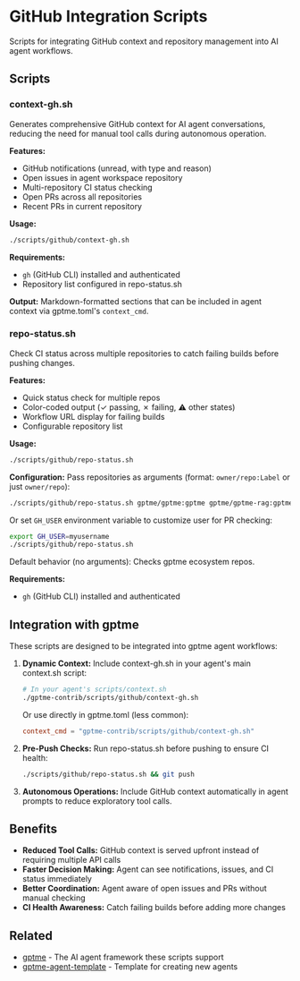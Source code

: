 # GitHub Integration Scripts

Scripts for integrating GitHub context and repository management into AI agent workflows.

## Scripts

### context-gh.sh

Generates comprehensive GitHub context for AI agent conversations, reducing the need for manual tool calls during autonomous operation.

**Features:**
- GitHub notifications (unread, with type and reason)
- Open issues in agent workspace repository
- Multi-repository CI status checking
- Open PRs across all repositories
- Recent PRs in current repository

**Usage:**
```bash
./scripts/github/context-gh.sh
```

**Requirements:**
- `gh` (GitHub CLI) installed and authenticated
- Repository list configured in repo-status.sh

**Output:**
Markdown-formatted sections that can be included in agent context via gptme.toml's `context_cmd`.

### repo-status.sh

Check CI status across multiple repositories to catch failing builds before pushing changes.

**Features:**
- Quick status check for multiple repos
- Color-coded output (✓ passing, ✗ failing, ⚠ other states)
- Workflow URL display for failing builds
- Configurable repository list

**Usage:**
```bash
./scripts/github/repo-status.sh
```

**Configuration:**
Pass repositories as arguments (format: `owner/repo:Label` or just `owner/repo`):
```bash
./scripts/github/repo-status.sh gptme/gptme:gptme gptme/gptme-rag:gptme-rag
```

Or set `GH_USER` environment variable to customize user for PR checking:
```bash
export GH_USER=myusername
./scripts/github/repo-status.sh
```

Default behavior (no arguments): Checks gptme ecosystem repos.

**Requirements:**
- `gh` (GitHub CLI) installed and authenticated

## Integration with gptme

These scripts are designed to be integrated into gptme agent workflows:

1. **Dynamic Context:** Include context-gh.sh in your agent's main context.sh script:
   ```bash
   # In your agent's scripts/context.sh
   ./gptme-contrib/scripts/github/context-gh.sh
   ```

   Or use directly in gptme.toml (less common):
   ```toml
   context_cmd = "gptme-contrib/scripts/github/context-gh.sh"
   ```

2. **Pre-Push Checks:** Run repo-status.sh before pushing to ensure CI health:
   ```bash
   ./scripts/github/repo-status.sh && git push
   ```

3. **Autonomous Operations:** Include GitHub context automatically in agent prompts to reduce exploratory tool calls.

## Benefits

- **Reduced Tool Calls:** GitHub context is served upfront instead of requiring multiple API calls
- **Faster Decision Making:** Agent can see notifications, issues, and CI status immediately
- **Better Coordination:** Agent aware of open issues and PRs without manual checking
- **CI Health Awareness:** Catch failing builds before adding more changes

## Related

- [gptme](https://github.com/gptme/gptme) - The AI agent framework these scripts support
- [gptme-agent-template](https://github.com/gptme/gptme-agent-template) - Template for creating new agents
